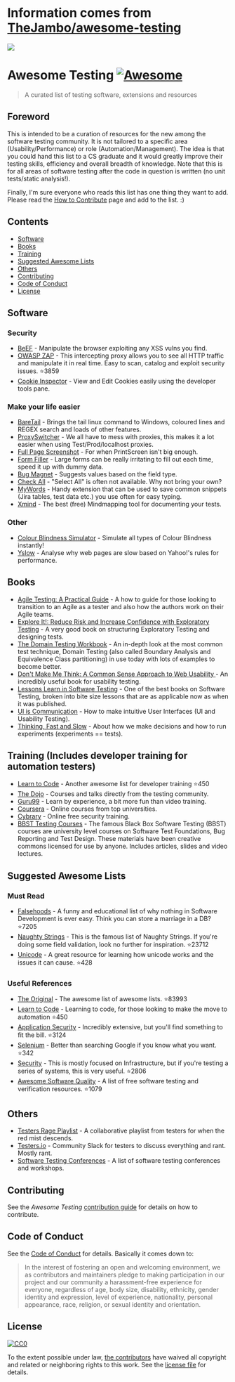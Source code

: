 # Information comes from [TheJambo/awesome-testing](https://github.com/TheJambo/awesome-testing)
![](https://github.com/TheJambo/awesome-testing/blob/master/resources/AwesomeTesting.jpg?raw=true)
# Awesome Testing [![Awesome](https://cdn.rawgit.com/sindresorhus/awesome/d7305f38d29fed78fa85652e3a63e154dd8e8829/media/badge.svg)](https://github.com/sindresorhus/awesome)
> A curated list of testing software, extensions and resources

## Foreword
This is intended to be a curation of resources for the new among the software testing community. It is not tailored to a specific area (Usability/Performance) or role (Automation/Management). The idea is that you could hand this list to a CS graduate and it would greatly improve their testing skills, efficiency and overall breadth of knowledge. Note that this is for all areas of software testing after the code in question is written (no unit tests/static analysis!).

Finally, I'm sure everyone who reads this list has one thing they want to add. Please read the [How to Contribute](https://github.com/TheJambo/awesome-testing/blob/master/CONTRIBUTING.md) page and add to the list. :)

## Contents

- [Software](#software)
- [Books](#books)
- [Training](#training)
- [Suggested Awesome Lists](#suggested-awesome-lists)
- [Others](#Others)
- [Contributing](#contributing)
- [Code of Conduct](#code-of-conduct)
- [License](#license)


## Software

### Security
- [BeEF](http://beefproject.com/) - Manipulate the browser exploiting any XSS vulns you find.
- [OWASP ZAP](https://github.com/zaproxy/zaproxy) - This intercepting proxy allows you to see all HTTP traffic and manipulate it in real time. Easy to scan, catalog and exploit security issues. :star:3859
- [Cookie Inspector](https://chrome.google.com/webstore/detail/cookie-inspector/jgbbilmfbammlbbhmmgaagdkbkepnijn) - View and Edit Cookies easily using the developer tools pane.

### Make your life easier
- [BareTail](https://www.baremetalsoft.com/baretail/) - Brings the tail linux command to Windows, coloured lines and REGEX search and loads of other features.
- [ProxySwitcher](https://chrome.google.com/webstore/detail/proxy-switcher-manager/onnfghpihccifgojkpnnncpagjcdbjod) - We all have to mess with proxies, this makes it a lot easier when using Test/Prod/localhost proxies.
- [Full Page Screenshot](https://chrome.google.com/webstore/detail/full-page-screen-capture/fdpohaocaechififmbbbbbknoalclacl) - For when PrintScreen isn't big enough.
- [Form Filler](https://chrome.google.com/webstore/detail/form-filler/bnjjngeaknajbdcgpfkgnonkmififhfo) - Large forms can be really irritating to fill out each time, speed it up with dummy data.
- [Bug Magnet](https://chrome.google.com/webstore/detail/bug-magnet/efhedldbjahpgjcneebmbolkalbhckfi) - Suggests values based on the field type.
- [Check All](https://chrome.google.com/webstore/detail/check-all/hcajloodonmplhncgandpgjgagckkdhn) - "Select All" is often not available. Why not bring your own?
- [MyWords](https://addons.mozilla.org/en-US/firefox/addon/mywords/) - Handy extension that can be used to save common snippets (Jira tables, test data etc.) you use often for easy typing.
- [Xmind](http://www.xmind.net/) - The best (free) Mindmapping tool for documenting your tests.

### Other
- [Colour Blindness Simulator](https://altreus.github.io/colourblind/) - Simulate all types of Colour Blindness instantly!
- [Yslow](http://yslow.org/) - Analyse why web pages are slow based on Yahoo!'s rules for performance.

## Books
- [Agile Testing: A Practical Guide](https://www.amazon.com/Agile-Testing-Practical-Guide-Testers/dp/0321534468/) - A how to guide for those looking to transition to an Agile as a tester and also how the authors work on their Agile teams.
- [Explore It!: Reduce Risk and Increase Confidence with Exploratory Testing](https://www.amazon.com/Explore-Increase-Confidence-Exploratory-Testing/dp/1937785025) - A very good book on structuring Exploratory Testing and designing tests.
- [The Domain Testing Workbook](https://www.amazon.com/Domain-Testing-Workbook-Cem-Kaner/dp/0989811905) - An in-depth look at the most common test technique, Domain Testing (also called Boundary Analysis and Equivalence Class partitioning) in use today with lots of examples to become better.
- [Don't Make Me Think: A Common Sense Approach to Web Usability ](https://www.amazon.co.uk/d/Books/Dont-Make-Me-Think-Usability/0321965515/) - An incredibly useful book for usability testing.
- [Lessons Learn in Software Testing](https://www.amazon.com/Lessons-Learned-Software-Testing-Context-Driven/dp/0471081124/) - One of the best books on Software Testing, broken into bite size lessons that are as applicable now as when it was published.
- [UI is Communication](https://www.amazon.co.uk/UI-Communication-Intuitive-Interfaces-Effective/dp/0123969808) - How to make intuitive User Interfaces (UI and Usability Testing).
- [Thinking, Fast and Slow](https://www.amazon.co.uk/Thinking-Fast-Slow-Daniel-Kahneman/dp/0141033576) - About how we make decisions and how to run experiments (experiments == tests).

## Training (Includes developer training for automation testers)
- [Learn to Code](https://github.com/karlhorky/learn-to-program) - Another awesome list for developer training :star:450
- [The Dojo](https://dojo.ministryoftesting.com/) - Courses and talks directly from the testing community.
- [Guru99](http://www.guru99.com/) - Learn by experience, a bit more fun than video training.
- [Coursera](https://www.coursera.org/) - Online courses from top universities.
- [Cybrary](https://www.cybrary.it/) - Online free security training.
- [BBST Testing Courses](http://testingeducation.org/BBST/) - The famous Black Box Software Testing (BBST) courses are university level courses on Software Test Foundations, Bug Reporting and Test Design. These materials have been creative commons licensed for use by anyone. Includes articles, slides and video lectures. 


## Suggested Awesome Lists

### Must Read
- [Falsehoods](https://github.com/kdeldycke/awesome-falsehood) - A funny and educational list of why nothing in Software Development is ever easy. Think you can store a marriage in a DB? :star:7205
- [Naughty Strings](https://github.com/minimaxir/big-list-of-naughty-strings) - This is the famous list of Naughty Strings. If you're doing some field validation, look no further for inspiration. :star:23712
- [Unicode](https://github.com/jagracey/Awesome-Unicode) - A great resource for learning how unicode works and the issues it can cause. :star:428

### Useful References
- [The Original](https://github.com/sindresorhus/awesome) - The awesome list of awesome lists. :star:83993
- [Learn to Code](https://github.com/karlhorky/learn-to-program) - Learning to code, for those looking to make the move to automation :star:450
- [Application Security](https://github.com/paragonie/awesome-appsec) - Incredibly extensive, but you'll find something to fit the bill. :star:3124
- [Selenium](https://github.com/christian-bromann/awesome-selenium) - Better than searching Google if you know what you want. :star:342
- [Security](https://github.com/sbilly/awesome-security) - This is mostly focused on Infrastructure, but if you're testing a series of systems, this is very useful. :star:2806
- [Awesome Software Quality](https://github.com/ligurio/awesome-software-quality) - A list of free software testing and verification resources. :star:1079

## Others
- [Testers Rage Playlist](https://play.spotify.com/user/sanchezni/playlist/5yzT0HrymwEeO8ckqgkPiW) - A collaborative playlist from testers for when the red mist descends.
- [Testers.io](http://www.testers.io/) - Community Slack for testers to discuss everything and rant. Mostly rant.
- [Software Testing Conferences](http://testingconferences.org/) - A list of software testing conferences and workshops.

## Contributing
See the *Awesome Testing* [contribution guide](CONTRIBUTING.md) for details on how to contribute.

## Code of Conduct
See the [Code of Conduct](CODE-OF-CONDUCT.md) for details. Basically it comes down to:
>In the interest of fostering an open and welcoming environment, we as
contributors and maintainers pledge to making participation in our project and
our community a harassment-free experience for everyone, regardless of age, body
size, disability, ethnicity, gender identity and expression, level of experience,
nationality, personal appearance, race, religion, or sexual identity and orientation.


## License
[![CC0](http://mirrors.creativecommons.org/presskit/buttons/88x31/svg/cc-zero.svg)](https://creativecommons.org/publicdomain/zero/1.0/)

To the extent possible under law, [the
contributors](https://github.com/jagracey/Awesome-Unicode/graphs/contributors)
have waived all copyright and related or neighboring rights to this work. See the
[license file](LICENSE) for details.

